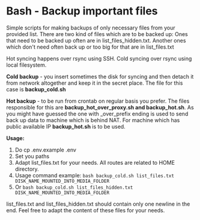 # Bash - Backup important files
Simple scripts for making backups of only necessary files from your provided list.
There are two kind of files which are to be backed up:
Ones that need to be backed up often are in list_files_hidden.txt.
Another ones which don't need often back up or too big for that are in list_files.txt

Hot syncing happens over rsync using  SSH.
Cold syncing over rsync using local filesystem.

**Cold backup** - you insert sometimes the disk for syncing and then detach it from network altogether and keep it in the secret place. The file for this case is **backup_cold.sh**

**Hot backup** - to be run from crontab on regular basis you prefer. The files responsible for this are **backup_hot_over_proxy.sh and backup_hot.sh**. As you might have guessed the one with _over_prefix ending is used to send back up data to machine which is behind NAT.  For machine which has public available IP **backup_hot.sh** is to be used.

**Usage:**
1. Do cp .env.example .env
2. Set you paths
3. Adapt list_files.txt for your needs. All routes are related to HOME directory.
4. Usage command example: 
`bash backup_cold.sh list_files.txt DISK_NAME_MOUNTED_INTO_MEDIA_FOLDER`
5. Or `bash backup_cold.sh list_files_hidden.txt DISK_NAME_MOUNTED_INTO_MEDIA_FOLDER`

list_files.txt and list_files_hidden.txt should contain only one newline in the end.
Feel free to adapt the content of these files for your needs.
